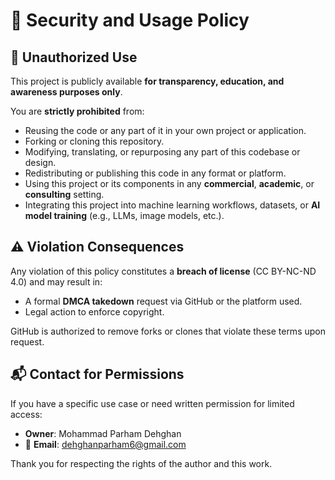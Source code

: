 # 🔐 Security and Usage Policy

## 🚫 Unauthorized Use

This project is publicly available **for transparency, education, and awareness purposes only**.

You are **strictly prohibited** from:

- Reusing the code or any part of it in your own project or application.
- Forking or cloning this repository.
- Modifying, translating, or repurposing any part of this codebase or design.
- Redistributing or publishing this code in any format or platform.
- Using this project or its components in any **commercial**, **academic**, or **consulting** setting.
- Integrating this project into machine learning workflows, datasets, or **AI model training** (e.g., LLMs, image models, etc.).

## ⚠️ Violation Consequences

Any violation of this policy constitutes a **breach of license** (CC BY-NC-ND 4.0) and may result in:

- A formal **DMCA takedown** request via GitHub or the platform used.
- Legal action to enforce copyright.

GitHub is authorized to remove forks or clones that violate these terms upon request.

## 📬 Contact for Permissions

If you have a specific use case or need written permission for limited access:

- **Owner**: Mohammad Parham Dehghan  
- 📧 **Email**: dehghanparham6@gmail.com

Thank you for respecting the rights of the author and this work.

